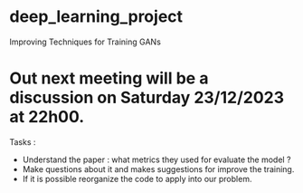 # deep_learning_project
Improving Techniques for Training GANs

# Out next meeting will be a discussion on Saturday 23/12/2023 at 22h00.
Tasks : 
- Understand the paper : what metrics they used for evaluate the model ?
- Make questions about it and makes suggestions for improve the training.
- If it is possible reorganize the code to apply into our problem.
